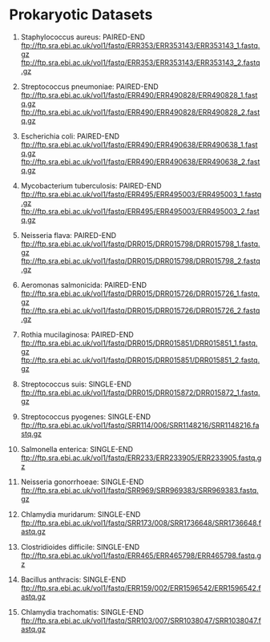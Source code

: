# Prokaryotic Datasets

1.	Staphylococcus aureus: PAIRED-END	
ftp://ftp.sra.ebi.ac.uk/vol1/fastq/ERR353/ERR353143/ERR353143_1.fastq.gz	
ftp://ftp.sra.ebi.ac.uk/vol1/fastq/ERR353/ERR353143/ERR353143_2.fastq.gz

2.	Streptococcus pneumoniae: PAIRED-END	
ftp://ftp.sra.ebi.ac.uk/vol1/fastq/ERR490/ERR490828/ERR490828_1.fastq.gz	
ftp://ftp.sra.ebi.ac.uk/vol1/fastq/ERR490/ERR490828/ERR490828_2.fastq.gz

3.	Escherichia coli: PAIRED-END	
ftp://ftp.sra.ebi.ac.uk/vol1/fastq/ERR490/ERR490638/ERR490638_1.fastq.gz	
ftp://ftp.sra.ebi.ac.uk/vol1/fastq/ERR490/ERR490638/ERR490638_2.fastq.gz

4.	Mycobacterium tuberculosis: PAIRED-END	
ftp://ftp.sra.ebi.ac.uk/vol1/fastq/ERR495/ERR495003/ERR495003_1.fastq.gz	
ftp://ftp.sra.ebi.ac.uk/vol1/fastq/ERR495/ERR495003/ERR495003_2.fastq.gz

5.	Neisseria flava: PAIRED-END	
ftp://ftp.sra.ebi.ac.uk/vol1/fastq/DRR015/DRR015798/DRR015798_1.fastq.gz	
ftp://ftp.sra.ebi.ac.uk/vol1/fastq/DRR015/DRR015798/DRR015798_2.fastq.gz

6.	Aeromonas salmonicida: PAIRED-END	
ftp://ftp.sra.ebi.ac.uk/vol1/fastq/DRR015/DRR015726/DRR015726_1.fastq.gz	
ftp://ftp.sra.ebi.ac.uk/vol1/fastq/DRR015/DRR015726/DRR015726_2.fastq.gz

7.	Rothia mucilaginosa: PAIRED-END	
ftp://ftp.sra.ebi.ac.uk/vol1/fastq/DRR015/DRR015851/DRR015851_1.fastq.gz	
ftp://ftp.sra.ebi.ac.uk/vol1/fastq/DRR015/DRR015851/DRR015851_2.fastq.gz

8.	Streptococcus suis: SINGLE-END	
ftp://ftp.sra.ebi.ac.uk/vol1/fastq/DRR015/DRR015872/DRR015872_1.fastq.gz	

9.	Streptococcus pyogenes: SINGLE-END	
ftp://ftp.sra.ebi.ac.uk/vol1/fastq/SRR114/006/SRR1148216/SRR1148216.fastq.gz	

10.	Salmonella enterica: SINGLE-END	
ftp://ftp.sra.ebi.ac.uk/vol1/fastq/ERR233/ERR233905/ERR233905.fastq.gz	

11.	Neisseria gonorrhoeae: SINGLE-END	
ftp://ftp.sra.ebi.ac.uk/vol1/fastq/SRR969/SRR969383/SRR969383.fastq.gz	

12.	Chlamydia muridarum: SINGLE-END	
ftp://ftp.sra.ebi.ac.uk/vol1/fastq/SRR173/008/SRR1736648/SRR1736648.fastq.gz	

13.	Clostridioides difficile: SINGLE-END	
ftp://ftp.sra.ebi.ac.uk/vol1/fastq/ERR465/ERR465798/ERR465798.fastq.gz	

14.	Bacillus anthracis: SINGLE-END	
ftp://ftp.sra.ebi.ac.uk/vol1/fastq/ERR159/002/ERR1596542/ERR1596542.fastq.gz	

15.	Chlamydia trachomatis: SINGLE-END	
ftp://ftp.sra.ebi.ac.uk/vol1/fastq/SRR103/007/SRR1038047/SRR1038047.fastq.gz	
